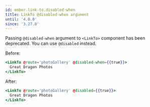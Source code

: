 ```yaml
---
id: ember.link-to.disabled-when
title: LinkTo @disabled-when argument
until: '4.0.0'
since: '3.27.0'
---
```


Passing `@disabled-when` argument to `<LinkTo>` component has been deprecated. You can use `@disabled` instead.

Before:
```handlebars
<LinkTo @route='photoGallery' @disabled-when={{true}}>
  Great Dragon Photos
</LinkTo>
```


After:
```handlebars
<LinkTo @route='photoGallery' @disabled={{true}}>
  Great Dragon Photos
</LinkTo>
```
